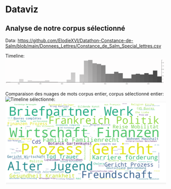 # Dataviz
## Analyse de notre corpus sélectionné

Data: https://github.com/ElodieXVI/Datathon-Constance-de-Salm/blob/main/Donnees_Lettres/Constance_de_Salm_Special_lettres.csv

Timeline:
![Timeline](timeline%20corpus%20séléctionné.PNG)

Comparaison des nuages de mots corpus entier, corpus sélectionné
entier:
![Timeline](wordcloud%20Schlagwörter%20corpus%20complet.PNG)
sélectionné:
![Timeline](wordcloud%20Schlagwörter%20corpus%20sélectionné.PNG)
